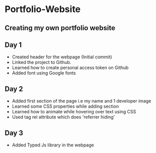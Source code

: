 # Portfolio-Website

## Creating my own portfolio website

## Day 1
- Created header for the webpage (Initial commit)
- Linked the project to Github.
- Learned how to create personal access token on Github
- Added font using Google fonts

## Day 2
- Added first section of the page i.e my name and 1 developer image
- Learned some CSS properties while adding section
- Learned how to animate while hovering over text using CSS
- Used <a> tag rel attribute which does 'referrer hiding'

## Day 3 
- Added Typed Js library in the webpage
